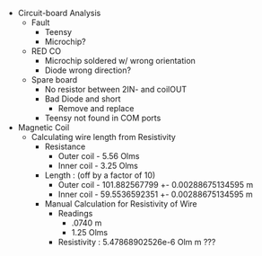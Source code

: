 - Circuit-board Analysis
	- Fault
		- Teensy
		- Microchip?
	- RED CO
		- Microchip soldered w/ wrong orientation
		- Diode wrong direction?
	- Spare board
		- No resistor between 2IN- and coilOUT
		- Bad Diode and short
			- Remove and replace
		- Teensy not found in COM ports
- Magnetic Coil
	- Calculating wire length from Resistivity
		- Resistance
			- Outer coil - 5.56 Olms
			- Inner coil - 3.25 Olms
		- Length : (off by a factor of 10)
			- Outer coil - 101.882567799 +- 0.00288675134595 m
			- Inner coil - 59.5536592351 +- 0.00288675134595 m 
		- Manual Calculation for Resistivity of Wire
			- Readings
				- .0740 m
				- 1.25 Olms
			- Resistivity : 5.47868902526e-6 Olm m ???
